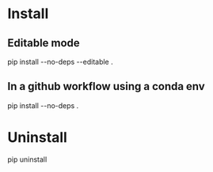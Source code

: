 # Install

## Editable mode
pip install --no-deps --editable .

## In a github workflow using a conda env
pip install --no-deps .

# Uninstall
pip uninstall
